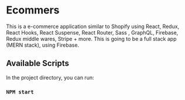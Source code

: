 # Ecommers

This is a e-commerce application similar to Shopify using React, Redux, React Hooks, React Suspense, React Router, Sass , GraphQL, Firebase, Redux middle wares, Stripe + more. This is going to be a full stack app (MERN stack), using Firebase.

## Available Scripts

In the project directory, you can run:

### `NPM start`
